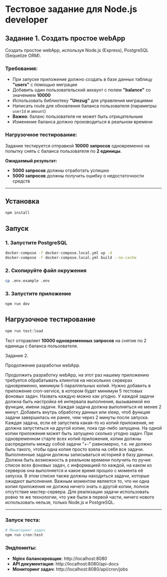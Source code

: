 # Тестовое задание для Node.js developer

## Задание 1. Создать простое webApp

Создать простое webApp, используя Node.js (Express), PostgreSQL (Sequelize ORM).

### Требования:

- При запуске приложение должно создать в базе данных таблицу **"users"** с помощью миграции
- Добавить один пользовательский аккаунт с полем **"balance"** со значением **10000**
- Использовать библиотеку **"Umzug"** для управления миграциями
- Написать route для обновления баланса пользователя (параметры: `userId` и `amount`)
- **Важно**: баланс пользователя не может быть отрицательным
- Изменение баланса должно производиться в реальном времени

### Нагрузочное тестирование:

Задание тестируется отправкой **10000 запросов** одновременно на попытку снять с баланса пользователя по **2 единицы**.

**Ожидаемый результат:**

- **5000 запросов** должны отработать успешно
- **5000 запросов** должны получить ошибку о недостаточности средств

---

## Установка

```bash
npm install
```

## Запуск

### 1. Запустите PostgreSQL

```bash
docker-compose -f docker-compose.local.yml up -d
docker-compose -f docker-compose.local.yml build --no-cache
```

### 2. Скопируйте файл окружения

```bash
cp .env.example .env
```

### 3. Запустите приложение

```bash
npm run dev
```

## Нагрузочное тестирование

```bash
npm run test:load
```

Тест отправляет **10000 одновременных запросов** на снятие по 2 единицы с баланса пользователя.

Задание 2. 


Продолжение разработки webApp.


Продолжить разработку webApp, на этот раз нашему приложению требуется обрабатывать клиентов на нескольких серверах одновременно, минимум 5 параллельных копий.
Нужно добавить в приложение cron-service, в котором будет минимум 5 тестовых фоновых задач.
Назвать каждую можно как угодно.
У каждой задачи должна быть настройка её интервала выполнения, вызываемой ею функции, имени задачи.
Каждая задача должна выполняться не менее 2 минут.
Добавить внутрь обработку данных или sleep, чтоб функция задачи завершилась не ранее, чем через 2 минуты после запуска.
Каждая задача, если её запустила какая-то из копий приложения, не должна запуститься на другой копии, пока где-либо запущена.
На одной копии приложения может быть запущено сколько угодно задач.
При одновременном старте всех копий приложения, копии должны распределить между собой задачи “+-” равномерно, т.е. не должно быть такого, чтобы одна копия просто взяла на себя все задачи.
Выполненные задачи должны записываться историей в базу данных.
Должна быть возможность в реальном времени получить по ручке список всех фоновых задач, с информацией по каждой, на каком из серверов она выполняется и какое время прошло с момента её запуска. В этом списке также должны находиться задачи, которые ожидают выполнения.
Важным моментом является то, что ни одна копия приложения не должна ничего знать о другой копии, полное отсутствие мастер-сервера.
Для реализации задачи использовать ровно те же технологии, что уже были в первой части, ничего нового использовать нельзя, только Node.js и PostgreSQL.

---

### Запуск теста:

```bash
# Мониторинг задач
npm run cron:test
```

### Эндпоинты:
- **Nginx балансировщик**: http://localhost:8080
- **API документация**: http://localhost:8080/api-docs
- **Мониторинг задач**: http://localhost:8080/api/cron/jobs

